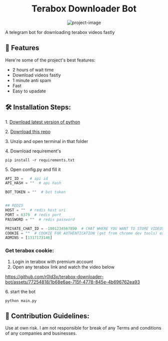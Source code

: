 <h1 align="center" id="title">Terabox Downloader Bot</h1>

<p align="center"><img src="https://socialify.git.ci/r0ld3x/terabox-downloader-bot/image?font=Source%20Code%20Pro&amp;language=1&amp;name=1&amp;owner=1&amp;pattern=Brick%20Wall&amp;theme=Auto" alt="project-image"></p>

<p id="description">A telegram bot for downloading terabox videos fastly</p>

<h2>🧐 Features</h2>

Here're some of the project's best features:

- 2 hours of wait time
- Download videos fastly
- 1 minute anti spam
- Fast
- Easy to upadate

<h2>🛠️ Installation Steps:</h2>

<p>1. <a href="https://www.python.org/downloads/">Download latest version of python</a></p>
<p>2. <a href="https://github.com/r0ld3x/terabox-downloader-bot/archive/refs/heads/main.zip">Download this repo</a></p>

<p>3. Unzip and open terminal in that folder</p>

<p>4. Download requirement's</p>

```
pip install -r requirements.txt
```

<p>5. Open config.py and fill it</p>

```python
API_ID =   # api id
API_HASH = ""  # api hash

BOT_TOKEN = ""  # bot token


## REDIS
HOST = ""  # redis host uri
PORT = 6379  # redis port
PASSWORD = ""  # redis password

PRIVATE_CHAT_ID = -1001234567890  # CHAT WHERE YOU WANT TO STORE VIDEOS
COOKIE = ""  # COOKIE FOR AUTHENTICATION (get from chrome dev tools) ex: "PANWEB=1; csrfToken=; lang=en; TSID=; __bid_n=; _ga=; __stripe_mid=; ndus=; browserid==; ndut_fmt=; _ga_06ZNKL8C2E=" (dont use this)
ADMINS = [1317173146]

```

### Get terabox cookie:

1. Login in terabox with premium account
2. Open any terabox link and watch the video below

https://github.com/r0ld3x/terabox-downloader-bot/assets/77254818/1b68e6ae-715f-4778-845e-4b696762ea93

<p>6. start the bot</p>

```
python main.py
```
<h2>🍰 Contribution Guidelines:</h2>

Use at own risk. I am not responsible for break of any Terms and conditions of any companies and businesses.
